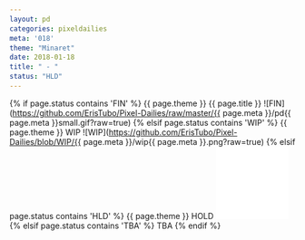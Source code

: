 ```yaml
---
layout: pd
categories: pixeldailies
meta: '018'
theme: "Minaret"
date: 2018-01-18
title: " - "
status: "HLD"
---
```

{% if page.status contains 'FIN' %}
  <span class="theme">{{ page.theme }}</span>
  <span class="fin">{{ page.title }}</span>
  ![FIN](https://github.com/ErisTubo/Pixel-Dailies/raw/master/{{ page.meta }}/pd{{ page.meta }}small.gif?raw=true)
{% elsif page.status contains 'WIP' %}
  <span class="theme">{{ page.theme }}</span>
  <span class="wip">WIP</span>
  ![WIP](https://github.com/ErisTubo/Pixel-Dailies/blob/WIP/{{ page.meta }}/wip{{ page.meta }}.png?raw=true)
{% elsif page.status contains 'HLD' %}
  <span class="theme">{{ page.theme }}</span>
  <span class="hld">HOLD</span>
  ![HLD](https://github.com/ErisTubo/Pixel-Dailies/blob/master/Template/temp.png?raw=true)
{% elsif page.status contains 'TBA' %}
  TBA
{% endif %}

